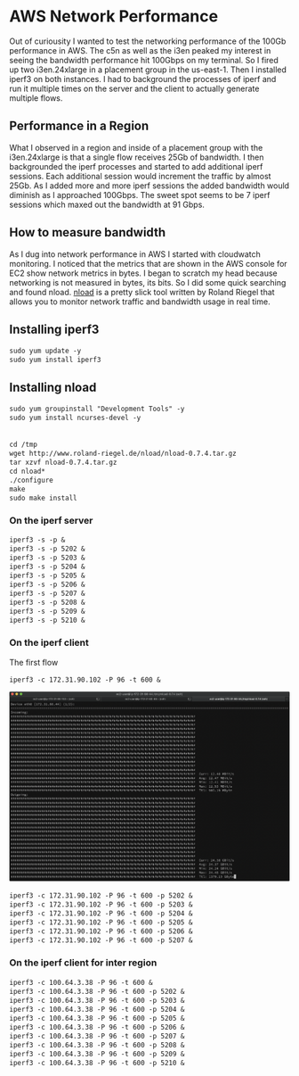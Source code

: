 # AWS Network Performance

Out of curiousity I wanted to test the networking performance of the 100Gb performance in AWS. The c5n as well as the i3en peaked my interest in seeing the bandwidth performance hit 100Gbps on my terminal. So I fired up two i3en.24xlarge in a placement group in the us-east-1. Then I installed iperf3 on both instances. I had to background the processes of iperf and run it multiple times on the server and the client to actually generate multiple flows. 

## Performance in a Region

What I observed in a region and inside of a placement group with the i3en.24xlarge is that a single flow receives 25Gb of bandwidth. I then backgrounded the iperf processes and started to add additional iperf sessions. Each additional session would increment the traffic by almost 25Gb. As I added more and more iperf sessions the added bandwidth would diminish as I approached 100Gbps. The sweet spot seems to be 7 iperf sessions which maxed out the bandwidth at 91 Gbps. 

## How to measure bandwidth

As I dug into network performance in AWS I started with cloudwatch monitoring. I noticed that the metrics that are shown in the AWS console for EC2 show network metrics in bytes. I began to scratch my head because networking is not measured in bytes, its bits. So I did some quick searching and found nload. [nload](https://linux.die.net/man/1/nload) is a pretty slick tool written by Roland Riegel that allows you to monitor network traffic and bandwidth usage in real time.

## Installing iperf3

``` /bin/bash
sudo yum update -y
sudo yum install iperf3
```

## Installing nload

``` /bin/bash
sudo yum groupinstall "Development Tools" -y
sudo yum install ncurses-devel -y


cd /tmp
wget http://www.roland-riegel.de/nload/nload-0.7.4.tar.gz
tar xzvf nload-0.7.4.tar.gz
cd nload*
./configure
make
sudo make install
```

### On the iperf server

``` /bin/bash
iperf3 -s -p &
iperf3 -s -p 5202 &
iperf3 -s -p 5203 &
iperf3 -s -p 5204 &
iperf3 -s -p 5205 &
iperf3 -s -p 5206 &
iperf3 -s -p 5207 &
iperf3 -s -p 5208 &
iperf3 -s -p 5209 &
iperf3 -s -p 5210 &
```

### On the iperf client

The first flow

``` /bin/bash
iperf3 -c 172.31.90.102 -P 96 -t 600 &
```

![first_flow](https://github.com/sciarrilli/aws_network_performance/blob/master/images/first_flow.png)


``` /bin/bash
iperf3 -c 172.31.90.102 -P 96 -t 600 -p 5202 &
iperf3 -c 172.31.90.102 -P 96 -t 600 -p 5203 &
iperf3 -c 172.31.90.102 -P 96 -t 600 -p 5204 &
iperf3 -c 172.31.90.102 -P 96 -t 600 -p 5205 &
iperf3 -c 172.31.90.102 -P 96 -t 600 -p 5206 &
iperf3 -c 172.31.90.102 -P 96 -t 600 -p 5207 &
```




### On the iperf client for inter region

``` /bin/bash
iperf3 -c 100.64.3.38 -P 96 -t 600 &
iperf3 -c 100.64.3.38 -P 96 -t 600 -p 5202 &
iperf3 -c 100.64.3.38 -P 96 -t 600 -p 5203 &
iperf3 -c 100.64.3.38 -P 96 -t 600 -p 5204 &
iperf3 -c 100.64.3.38 -P 96 -t 600 -p 5205 &
iperf3 -c 100.64.3.38 -P 96 -t 600 -p 5206 &
iperf3 -c 100.64.3.38 -P 96 -t 600 -p 5207 &
iperf3 -c 100.64.3.38 -P 96 -t 600 -p 5208 &
iperf3 -c 100.64.3.38 -P 96 -t 600 -p 5209 &
iperf3 -c 100.64.3.38 -P 96 -t 600 -p 5210 &
```
